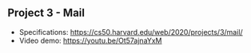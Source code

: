 ## Project 3 - Mail

* Specifications: https://cs50.harvard.edu/web/2020/projects/3/mail/
* Video demo: https://youtu.be/Ot57ajnaYxM

